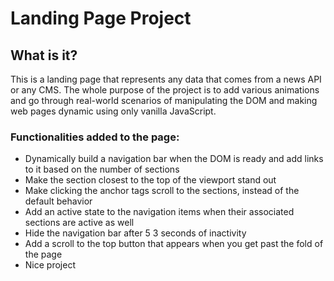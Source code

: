 # Landing Page Project

## What is it?

This is a landing page that represents any data that comes from a news API or any CMS. The whole purpose of the project is to add various animations and go through real-world scenarios of manipulating the DOM and making web pages dynamic using only vanilla JavaScript.

### Functionalities added to the page:
* Dynamically build a navigation bar when the DOM is ready and add links to it based on the number of sections
* Make the section closest to the top of the viewport stand out
* Make clicking the anchor tags scroll to the sections, instead of the default behavior
* Add an active state to the navigation items when their associated sections are active as well
* Hide the navigation bar after 5 3 seconds of inactivity
* Add a scroll to the top button that appears when you get past the fold of the page
* Nice project
